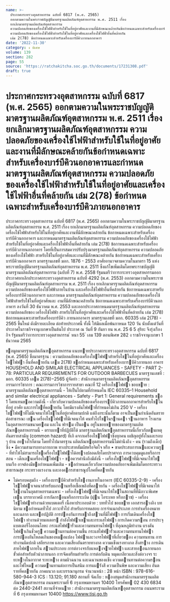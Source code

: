```yaml
---
name: >-
  ประกาศกระทรวงอุตสาหกรรม ฉบับที่ 6817 (พ.ศ. 2565)
  ออกตามความในพระราชบัญญัติมาตรฐานผลิตภัณฑ์อุตสาหกรรม พ.ศ. 2511 เรื่อง
  ยกเลิกมาตรฐานผลิตภัณฑ์อุตสาหกรรม
  ความปลอดภัยของเครื่องใช้ไฟฟ้าสำหรับใช้ในที่อยู่อาศัยและงานที่มีลักษณะคล้ายกันข้อกำหนดเฉพาะสำหรับเครื่องบาร์บีคิวนอกอาคารและกำหนดมาตรฐานผลิตภัณฑ์อุตสาหกรรม
  ความปลอดภัยของเครื่องใช้ไฟฟ้าสำหรับใช้ในที่อยู่อาศัยและเครื่องใช้ไฟฟ้าอื่นที่คล้ายกัน
  เล่ม 2(78) ข้อกำหนดเฉพาะสำหรับเครื่องบาร์บีคิวภายนอกอาคาร
date: '2022-11-30'
category: ง พิเศษ
volume: 139
section: 282
page: 55
source: 'https://ratchakitcha.soc.go.th/documents/17231308.pdf'
draft: true
---
```


# ประกาศกระทรวงอุตสาหกรรม ฉบับที่ 6817 (พ.ศ. 2565) ออกตามความในพระราชบัญญัติมาตรฐานผลิตภัณฑ์อุตสาหกรรม พ.ศ. 2511 เรื่อง ยกเลิกมาตรฐานผลิตภัณฑ์อุตสาหกรรม ความปลอดภัยของเครื่องใช้ไฟฟ้าสำหรับใช้ในที่อยู่อาศัยและงานที่มีลักษณะคล้ายกันข้อกำหนดเฉพาะสำหรับเครื่องบาร์บีคิวนอกอาคารและกำหนดมาตรฐานผลิตภัณฑ์อุตสาหกรรม ความปลอดภัยของเครื่องใช้ไฟฟ้าสำหรับใช้ในที่อยู่อาศัยและเครื่องใช้ไฟฟ้าอื่นที่คล้ายกัน เล่ม 2(78) ข้อกำหนดเฉพาะสำหรับเครื่องบาร์บีคิวภายนอกอาคาร

ประกาศกระทรวงอุตสาหกรรม ฉบับที่ 6817 (พ.ศ. 2565) ออกตามความในพระราชบัญญัติมาตรฐานผลิตภัณฑ์อุตสาหกรรม พ.ศ. 2511 เรื่อง ยกเลิกมาตรฐานผลิตภัณฑ์อุตสาหกรรม ความปลอดภัยของเครื่องใช้ไฟฟ้าสำหรับใช้ในที่อยู่อาศัยและงานที่มีลักษณะคล้ายกัน ข้อกาหนดเฉพาะสำหรับเครื่องบาร์บีคิวนอกอาคาร และกาหนดมาตรฐานผลิตภัณฑ์อุตสาหกรรม ความปลอดภัยของเครื่องใช้ไฟฟ้าสำหรับใช้ในที่อยู่อาศัยและเครื่องใช้ไฟฟ้าอื่นที่คล้ายกัน เล่ม 2(78) ข้อกาหนดเฉพาะสำหรับเครื่องบาร์บีคิวภายนอกอาคาร โดยที่เป็นการสมควรปรับปรุงมาตรฐานผลิตภัณฑ์อุตสาหกรรม ความปลอดภัยของเครื่องใช้ไฟฟ้า สาหรับใช้ในที่อยู่อาศัยและงานที่มีลักษณะคล้ายกัน ข้อกำหนดเฉพาะสำหรับเครื่องบาร์บีคิวนอกอาคาร มาตรฐานเลขที่ มอก. 1876 - 2553 อาศัยอานาจตามความในมาตรา 15 แห่งพระราชบัญญัติมาตรฐานผลิตภัณฑ์อุตสาหกรรม พ.ศ. 2511 ซึ่งแก้ไขเพิ่มเติมโดยพระราชบัญญัติมาตรฐานผลิตภัณฑ์อุตสาหกรรม (ฉบับที่ 7) พ.ศ. 2558 รัฐมนตรีว่าการกระทรวงอุตสาหกรรมออกประกาศยกเลิกประกาศกระทรวงอุตสาหกรรม ฉบับที่ 4292 (พ.ศ. 2553) ออกตามความในพระราชบัญญัติมาตรฐานผลิตภัณฑ์อุตสาหกรรม พ.ศ. 2511 เรื่อง ยกเลิกมาตรฐานผลิตภัณฑ์อุตสาหกรรม ความปลอดภัยของเครื่องใช้ไฟฟ้าภายในบ้าน และเครื่องใช้ไฟฟ้าอื่นที่คล้ายกัน ข้อกาหนดเฉพาะสาหรับเครื่องบาร์บีคิวนอกอาคาร และกาหนด มาตรฐานผลิตภัณฑ์อุตสาหกรรม ความปลอดภัยของเครื่องใช้ไฟฟ้าสำหรับใช้ในที่อยู่อาศัยและ งานที่มีลักษณะคล้ายกัน ข้อกาหนดเฉพาะสาหรับเครื่องบาร์บีคิวนอกอาคาร ลงวันที่ 30 ธันวาคม พ.ศ. 2553 และออกประกาศกาหนดมาตรฐานผลิตภัณฑ์อุตสาหกรรม ความปลอดภัยของ เครื่องใช้ไฟฟ้า สาหรับใช้ในที่อยู่อาศัยและเครื่องใช้ไฟฟ้าอื่นที่คล้ายกัน เล่ม 2(78) ข้อกาหนดเฉพาะสาหรับเครื่องบาร์บีคิว ภายนอกอาคาร มาตรฐานเลขที่ มอก. 60335 เล่ม 2(78) - 2565 ขึ้นใหม่ ดังมีรายละเอียด ต่อท้ายประกาศนี้ ทั้งนี้ ให้มีผลเมื่อพ้นกาหนด 120 วัน นับตั้งแต่วันที่ประกาศในราชกิจจานุเบกษาเป็นต้นไป ประกาศ ณ วันที่ 9 กันยา ยน พ.ศ. 25 6 5 สุริยะ จึงรุ่งเรืองกิจ รัฐมนตรีว่าการกระทรวงอุตสาหกรรม ้ หนา 55 ่ เลม 139 ตอนพิเศษ 282 ง ราชกิจจานุเบกษา 1 ธันวาคม 2565

ขอมูลมาตรฐานผลิตภัณฑอุตสาหกรรม แนบทายประกาศกระทรวงอุตสาหกรรม ฉบับที่ 6817 (พ.ศ. 2565) ชื่อมาตรฐาน : ความปลอดภัยของเครื่องใชไฟฟาสําหรับใชในที่อยู่อาศัยและเครื่องใชไฟฟา อื่นที่คลายกัน เลม 2(78) ขอกําหนดเฉพาะสําหรับเครื่องบารบีคิวภายนอก อาคาร HOUSEHOLD AND SIMILAR ELECTRICAL APPLIANCES - SAFETY - PART 2-78: PARTICULAR REQUIREMENTS FOR OUTDOOR BARBECUES มาตรฐานเลขที่ : มอก. 60335 เลม 2(78)−2565 ผู้จัดทํา : สํานักงานมาตรฐานผลิตภัณฑอุตสาหกรรม กรรมการวิชาการ : คณะกรรมการวิชาการรายสาขา คณะที่ 12 เครื่องใชไฟฟา ขอบขาย : มาตรฐานผลิตภัณฑอุตสาหกรรมนี้ - ให้เป็นไปตามที่กําหนดใน IEC 60335–1 Household and similar electrical appliances - Safety - Part 1: General requirements ขอ 1 โดยแทนขอความดังนี้ - เกี่ยวกับความปลอดภัยของเครื่องบารบีคิวภายนอกอาคารสําหรับใชในที่อยู่ อาศัย และการใชที่คลายกัน โดยมีแรงดันไฟฟาที่กําหนดไม่เกิน 250 V - เครื่องใชไฟฟาที่ไม่มีเจตนาให้ใชในที่อยู่อาศัยตามปกติ แต่ถึงกระนั้นก็ตาม อาจเป็นตนกําเนิดอันตรายต่อสาธารณะ เชน เครื่องใชไฟฟาที่มีเจตนาให้ คนทั่วไปใชในรานคา รานอาหาร โรงแรม ในอุตสาหกรรมขนาดยอม และใน ฟารม เป็นตน อยู่ในขอบขายของมาตรฐานผลิตภัณฑอุตสาหกรรมนี้ - ตราบเทาที่ปฏิบัติได้ มาตรฐานผลิตภัณฑอุตสาหกรรมนี้เกี่ยวกับตนเหตุ อันตรายสามัญ (common hazard) ที่เกิ ดจากเครื่องใชไฟฟาซึ่งทุกคน เผชิญอยู่ทั้งในและรอบ ๆ บ้าน อยางไรก็ตาม โดยทั่วไปมาตรฐาน ผลิตภัณฑอุตสาหกรรมนี้ไม่คํานึงถึง - คน (รวมถึงเด็ก) ซึ่ง • มีความสามารถทางกายภาพ ทางประสาทสัมผัสหรือจิตใจ หรือ • ขาดประสบการณและความรู - ที่ทําให้ไม่สามารถใชเครื่องใชไฟฟาได้อยางปลอดภัยโดยปราศจาก การควบคุมดูแลหรือการสอน - เด็กเลนเครื่องใชไฟฟา - ขอควรคํานึงถึงมีดังนี้ - เครื่องใชไฟฟาที่มีเจตนาให้ใช บนเรือ อาจต้องมีขอกําหนดเพิ่มเติม - ขอกําหนดเกี่ยวกับความปลอดภัยอาจเพิ่มเติมโดยกระทรวงสาธารณสุข กระทรวงแรงงาน และองคกรสาธารณูปโภคที่คลายกัน

- ไม่ครอบคลุมถึง - เครื่องบารบีคิวสําหรับใชงานภายในอาคาร (IEC 60335-2-9) - เครื่องใชไฟฟาเจตนาสําหรับเผาถานหรือเชื้อเพลิงที่คลายกัน - เครื่องใชไฟฟาที่มีเจตนาให้ใชงานในอุตสาหกรรมเฉพาะ - เครื่องใชไฟฟาที่มีเจตนาให้ใชในสถานที่ที่มีภาวะพิเศษ เชน บรรยากาศมี การกัดกรอนหรือการระเบิด (ฝุน ไอระเหย หรือกาซ) - เครื่องใชไฟฟาทํางานด้วยแบตเตอรี่ เนื้อหาประกอบด้วย : บททั่วไป ขอบขาย เอกสารอางอิง บทนิยาม ขอกําหนดทั่วไป ภาวะทั่วไป สําหรับการทดสอบ การจําแนกประเภท การทําเครื่องหมายและฉลาก และขอปฏิบัติ การปองกันการเขาถึงสวนที่มีไฟฟา การเริ่มเดินเครื่องใช ไฟฟา ทํางานด้วยมอเตอร กําลังไฟฟาเขำและกระแสไฟฟา การเกิดความรอน การประจุแบตเตอรี่ไอออนโลหะ กระแสไฟฟารั่วและความทนทานไฟฟา ที่อุณหภูมิทํางาน แรงดันไฟฟาเกินชั่วครู ความตานทานต่อความชื้น กระแสไฟฟารั่วและความทนทานไฟฟา การปองกันโหลดเกินของหมอแปลง ไฟฟาและวงจรไฟฟาที่เกี่ยวของ ความทนทาน การทํางานผิดปกติ เสถียรภาพ และความเสี่ยงอันตรายทางกล ความแข็งแรงทางกล สิ่งสราง การเดินสายไฟฟาภายใน สวนประกอบ การต่อวงจรกับแหลงจายไฟฟา และสายออนภายนอก ขั้วต่อสําหรับตัวนําภายนอก การจัดเตรียมสําหรับ การต่อกับดิน หมุดเกลียวและสิ่งต่อวงจร ระยะหางในอากาศ ระยะหาง ตามผิวฉนวน และฉนวนของแข็ง ความตานทานต่อความรอนและไฟไหม ความตำนทานต่อการเป็นสนิม การแผรังสี ความเป็นพิษ และความเสี่ยง อันตรายที่คลายกัน ภาคผนวก และบรรณานุกรม จํานวนหน้า : 28 หน้า ISBN : 978-616-580-944-3 ICS : 13.120; 91.180 สถานที่ จัดเก็บ : หองสมุดสํานักงานมาตรฐานผลิตภัณฑอุตสาหกรรม ถนนพระรามที่ 6 กรุงเทพมหานคร 10400 โทรศัพท 02 430 6834 ต่อ 2440-2441 สถานที่จําหนาย : สํานักงานมาตรฐานผลิตภัณฑอุตสาหกรรม ถนนพระรามที่ 6 กรุงเทพมหานคร 10400 https://www.tisi.go.th
